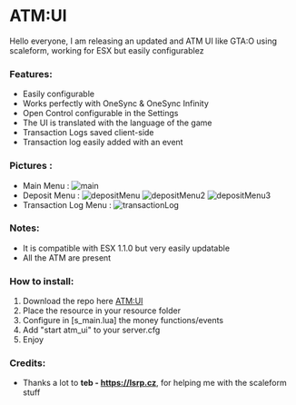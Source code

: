 # ATM:UI

Hello everyone, I am releasing an updated and ATM UI like GTA:O using scaleform, working for ESX but easily configurablez

### Features:
* Easily configurable
* Works perfectly with OneSync & OneSync Infinity
* Open Control configurable in the Settings
* The UI is translated with the language of the game
* Transaction Logs saved client-side
* Transaction log easily added with an event

### Pictures :
* Main Menu : 
![main](pictures/mainMenu.jpg)
* Deposit Menu : 
![depositMenu](pictures/depositMenu.jpg)
![depositMenu2](pictures/depositMenu2.jpg)
![depositMenu3](pictures/depositMenu3.jpg)
* Transaction Log Menu : 
![transactionLog](pictures/transactionLog.jpg) 


### Notes:
* It is compatible with ESX 1.1.0 but very easily updatable
* All the ATM are present

### How to install:
1. Download the repo here [ATM:UI](https://github.com/Naytoxp/atm_ui)
2. Place the resource in your resource folder
3. Configure in [s_main.lua] the money functions/events
4. Add "start atm_ui" to your server.cfg
5. Enjoy

### Credits:
* Thanks a lot to **teb - https://lsrp.cz**, for helping me with the scaleform stuff
 
